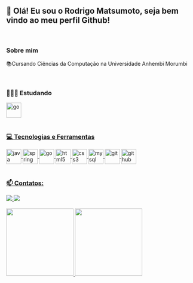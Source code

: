 ## 👋 Olá! Eu sou o Rodrigo Matsumoto, seja bem vindo ao meu perfil Github!
<br>

### Sobre mim 
<div>
 <p>📚Cursando Ciências da Computação na Universidade Anhembi Morumbi</p>
 <p></p>
</div><br>

### 👨🏻‍💻 Estudando 
 
<div style="display: inline_block">
  <a href="https://github.com/RodrigoMatsumoto">
  <img align="center" alt="go" width="40" height="40" src="https://cdn.jsdelivr.net/gh/devicons/devicon/icons/go/go-original-wordmark.svg"/>
</div><br>
                                                                                                                      

                                                                                                                      
### 💻 Tecnologias e Ferramentas 
<div>
  <a href="https://github.com/RodrigoMatsumoto">
  <img align="center" alt="java" width="40" height="40" src="https://cdn.jsdelivr.net/gh/devicons/devicon/icons/java/java-original-wordmark.svg"/>
  <img align="center" alt="spring" width="40" height="40" src="https://cdn.jsdelivr.net/gh/devicons/devicon/icons/spring/spring-original-wordmark.svg"/>
  <img align="center" alt="go" width="40" height="40" src="https://cdn.jsdelivr.net/gh/devicons/devicon/icons/go/go-original-wordmark.svg"/>
  <img align="center" alt="html5" width="40" height="40" src="https://cdn.jsdelivr.net/gh/devicons/devicon/icons/html5/html5-plain-wordmark.svg"/>
  <img align="center" alt="css3" width="40" height="40" src="https://cdn.jsdelivr.net/gh/devicons/devicon/icons/css3/css3-plain-wordmark.svg"/>
  <img align="center" alt="mysql" width="40" height="40" src="https://cdn.jsdelivr.net/gh/devicons/devicon/icons/mysql/mysql-original-wordmark.svg"/>
  <img align="center" alt="git" width="40" height="40" src="https://cdn.jsdelivr.net/gh/devicons/devicon/icons/git/git-plain-wordmark.svg"/>
  <img align="center" alt="github" width="40" height="40" src="https://cdn.jsdelivr.net/gh/devicons/devicon/icons/github/github-original-wordmark.svg"/>
</div><br>
                                                                                                                      
### 📫 Contatos:
<div>
  <a href = "mailto:matsumoto.rodrigo1@gmail.com">
    <img src="https://img.shields.io/badge/Gmail-D14836?style=for-the-badge&logo=gmail&logoColor=white" target="_blank">
  </a>
  <a href="https://www.linkedin.com/in/rodrigo-matsumoto-37ab1713a/" target="_blank">
    <img src="https://img.shields.io/badge/-LinkedIn-%230077B5?style=for-the-badge&logo=linkedin&logoColor=white" target="_blank">
  </a>   
</div><br>
                                                                                                                      
<div>
  <a href="https://github.com/RodrigoMatsumoto">
  <img height="180em" src="https://github-readme-stats.vercel.app/api/top-langs/?username=RodrigoMatsumoto&layout=compact&langs_count=7&theme=merko"/>
  <img height="180em" src="https://github-readme-stats.vercel.app/api?username=RodrigoMatsumoto&show_icons=true&theme=merko&include_all_commits=true&count_private=true"/>
</div>                     
